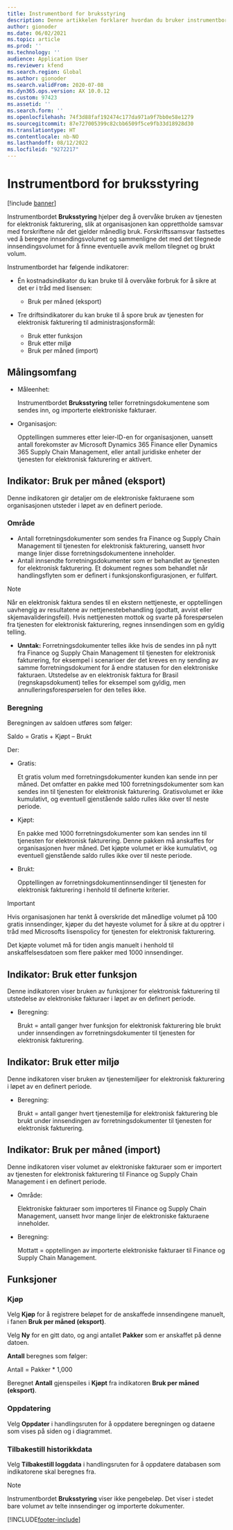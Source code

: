 ```yaml
---
title: Instrumentbord for bruksstyring
description: Denne artikkelen forklarer hvordan du bruker instrumentbordet for bruksstyring til å overvåke bruken av tjenesten for elektronisk fakturering og opprettholder samsvar med forskriftene.
author: gionoder
ms.date: 06/02/2021
ms.topic: article
ms.prod: ''
ms.technology: ''
audience: Application User
ms.reviewer: kfend
ms.search.region: Global
ms.author: gionoder
ms.search.validFrom: 2020-07-08
ms.dyn365.ops.version: AX 10.0.12
ms.custom: 97423
ms.assetid: ''
ms.search.form: ''
ms.openlocfilehash: 74f3d88faf192474c177da971a9f7bb0e58e1279
ms.sourcegitcommit: 87e727005399c82cbb6509f5ce9fb33d18928d30
ms.translationtype: HT
ms.contentlocale: nb-NO
ms.lasthandoff: 08/12/2022
ms.locfileid: "9272217"
---
```

# <a name="usage-management-dashboard"></a>Instrumentbord for bruksstyring

[!include [banner](../includes/banner.md)]

Instrumentbordet **Bruksstyring** hjelper deg å overvåke bruken av tjenesten for elektronisk fakturering, slik at organisasjonen kan opprettholde samsvar med forskriftene når det gjelder månedlig bruk. Forskriftssamsvar fastsettes ved å beregne innsendingsvolumet og sammenligne det med det tilegnede innsendingsvolumet for å finne eventuelle avvik mellom tilegnet og brukt volum.

Instrumentbordet har følgende indikatorer:

- Én kostnadsindikator du kan bruke til å overvåke forbruk for å sikre at det er i tråd med lisensen:

    - Bruk per måned (eksport)

- Tre driftsindikatorer du kan bruke til å spore bruk av tjenesten for elektronisk fakturering til administrasjonsformål:

    - Bruk etter funksjon
    - Bruk etter miljø
    - Bruk per måned (import)

## <a name="measurement-scope"></a>Målingsomfang

- Måleenhet: 

    Instrumentbordet **Bruksstyring** teller forretningsdokumentene som sendes inn, og importerte elektroniske fakturaer.

- Organisasjon: 

    Opptellingen summeres etter leier-ID-en for organisasjonen, uansett antall forekomster av Microsoft Dynamics 365 Finance eller Dynamics 365 Supply Chain Management, eller antall juridiske enheter der tjenesten for elektronisk fakturering er aktivert.


## <a name="indicator-usage-per-month-export"></a>Indikator: Bruk per måned (eksport)

Denne indikatoren gir detaljer om de elektroniske fakturaene som organisasjonen utsteder i løpet av en definert periode.

### <a name="scope"></a>Område
- Antall forretningsdokumenter som sendes fra Finance og Supply Chain Management til tjenesten for elektronisk fakturering, uansett hvor mange linjer disse forretningsdokumentene inneholder.
- Antall innsendte forretningsdokumenter som er behandlet av tjenesten for elektronisk fakturering. Et dokument regnes som behandlet når handlingsflyten som er definert i funksjonskonfigurasjonen, er fullført.

> [!NOTE]
> Når en elektronisk faktura sendes til en ekstern nettjeneste, er opptellingen uavhengig av resultatene av nettjenestebehandling (godtatt, avvist eller skjemavalideringsfeil). Hvis nettjenesten mottok og svarte på forespørselen fra tjenesten for elektronisk fakturering, regnes innsendingen som en gyldig telling.

- **Unntak:** Forretningsdokumenter telles ikke hvis de sendes inn på nytt fra Finance og Supply Chain Management til tjenesten for elektronisk fakturering, for eksempel i scenarioer der det kreves en ny sending av samme forretningsdokument for å endre statusen for den elektroniske fakturaen. Utstedelse av en elektronisk faktura for Brasil (regnskapsdokument) telles for eksempel som gyldig, men annulleringsforespørselen for den telles ikke.


### <a name="calculation"></a>Beregning

Beregningen av saldoen utføres som følger:

Saldo = Gratis + Kjøpt – Brukt

Der:

- Gratis:
  
    Et gratis volum med forretningsdokumenter kunden kan sende inn per måned. Det omfatter en pakke med 100 forretningsdokumenter som kan sendes inn til tjenesten for elektronisk fakturering. Gratisvolumet er ikke kumulativt, og eventuell gjenstående saldo rulles ikke over til neste periode.
  
- Kjøpt:
  
    En pakke med 1000 forretningsdokumenter som kan sendes inn til tjenesten for elektronisk fakturering. Denne pakken må anskaffes for organisasjonen hver måned. Det kjøpte volumet er ikke kumulativt, og eventuell gjenstående saldo rulles ikke over til neste periode.
  
- Brukt: 

    Opptellingen av forretningsdokumentinnsendinger til tjenesten for elektronisk fakturering i henhold til definerte kriterier.
   
> [!IMPORTANT]
> Hvis organisasjonen har tenkt å overskride det månedlige volumet på 100 gratis innsendinger, kjøper du det høyeste volumet for å sikre at du opptrer i tråd med Microsofts lisenspolicy for tjenesten for elektronisk fakturering.
>
> Det kjøpte volumet må for tiden angis manuelt i henhold til anskaffelsesdatoen som flere pakker med 1000 innsendinger.

## <a name="indicator-usage-by-feature"></a>Indikator: Bruk etter funksjon

Denne indikatoren viser bruken av funksjoner for elektronisk fakturering til utstedelse av elektroniske fakturaer i løpet av en definert periode.

- Beregning:
  
    Brukt = antall ganger hver funksjon for elektronisk fakturering ble brukt under innsendingen av forretningsdokumenter til tjenesten for elektronisk fakturering.

## <a name="indicator-usage-by-environment"></a>Indikator: Bruk etter miljø

Denne indikatoren viser bruken av tjenestemiljøer for elektronisk fakturering i løpet av en definert periode.

- Beregning:
    
    Brukt = antall ganger hvert tjenestemiljø for elektronisk fakturering ble brukt under innsendingen av forretningsdokumenter til tjenesten for elektronisk fakturering.

## <a name="indicator-usage-per-month-import"></a>Indikator: Bruk per måned (import)

Denne indikatoren viser volumet av elektroniske fakturaer som er importert av tjenesten for elektronisk fakturering til Finance og Supply Chain Management i en definert periode.

- Område:

    Elektroniske fakturaer som importeres til Finance og Supply Chain Management, uansett hvor mange linjer de elektroniske fakturaene inneholder.

- Beregning:

    Mottatt = opptellingen av importerte elektroniske fakturaer til Finance og Supply Chain Management.

## <a name="functions"></a>Funksjoner
### <a name="purchase"></a>Kjøp

Velg **Kjøp** for å registrere beløpet for de anskaffede innsendingene manuelt, i fanen **Bruk per måned (eksport)**.

Velg **Ny** for en gitt dato, og angi antallet **Pakker** som er anskaffet på denne datoen.

**Antall** beregnes som følger:

Antall = Pakker * 1,000

Beregnet **Antall** gjenspeiles i **Kjøpt** fra indikatoren **Bruk per måned (eksport)**.

### <a name="update"></a>Oppdatering

Velg **Oppdater** i handlingsruten for å oppdatere beregningen og dataene som vises på siden og i diagrammet.

### <a name="reset-history-data"></a>Tilbakestill historikkdata

Velg **Tilbakestill loggdata** i handlingsruten for å oppdatere databasen som indikatorene skal beregnes fra.




> [!NOTE]
> Instrumentbordet **Bruksstyring** viser ikke pengebeløp. Det viser i stedet bare volumet av telte innsendinger og importerte dokumenter.

[!INCLUDE[footer-include](../../includes/footer-banner.md)]
